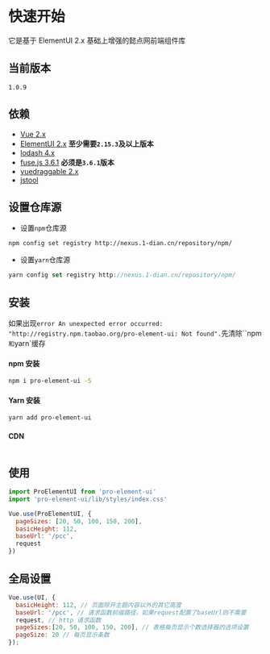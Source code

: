 # 快速开始
它是基于 ElementUI 2.x 基础上增强的懿点网前端组件库

## 当前版本

`1.0.9`

## 依赖

- [Vue 2.x](https://cn.vuejs.org/v2/guide/)
- [ElementUI 2.x](https://element.eleme.cn/#/zh-CN/component/installation) **至少需要`2.15.3`及以上版本**
- [lodash 4.x](https://www.lodashjs.com/)
- [fuse.js 3.6.1](https://fusejs.io/) **必须是`3.6.1`版本**
- [vuedraggable 2.x](https://github.com/SortableJS/Vue.Draggable)
- [jstool](./component/tool.md)

## 设置仓库源

- 设置`npm`仓库源
```sh
npm config set registry http://nexus.1-dian.cn/repository/npm/
```

- 设置`yarn`仓库源

```js
yarn config set registry http://nexus.1-dian.cn/repository/npm/
```

## 安装

如果出现`error An unexpected error occurred: "http://registry.npm.taobao.org/pro-element-ui: Not found".`先清除``npm`和`yarn`缓存

#### npm 安装
```sh
npm i pro-element-ui -S
```
#### Yarn 安装
```sh
yarn add pro-element-ui
```
#### CDN
```sh

```

## 使用

```js
import ProElementUI from 'pro-element-ui'
import 'pro-element-ui/lib/styles/index.css'

Vue.use(ProElementUI, {
  pageSizes: [20, 50, 100, 150, 200],
  basicHeight: 112,
  baseUrl: '/pcc',
  request
})
```

## 全局设置

```js
Vue.use(UI, {
  basicHeight: 112, // 页面除开主题内容以外的其它高度
  baseUrl: '/pcc', // 请求函数前缀路径，如果request配置了baseUrl则不需要
  request, // http 请求函数
  pageSizes:[20, 50, 100, 150, 200], // 表格每页显示个数选择器的选项设置
  pageSize: 20 // 每页显示条数
});
```
